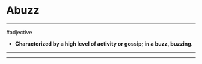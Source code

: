 # Abuzz
---
#adjective
- **Characterized by a high level of activity or gossip; in a buzz, buzzing.**
---
---
